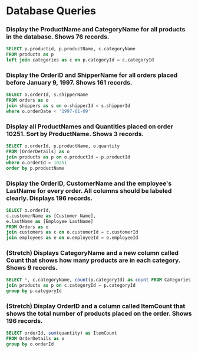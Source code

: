 # Database Queries

### Display the ProductName and CategoryName for all products in the database. Shows 76 records.

```sql
SELECT p.productid, p.productName, c.categoryName 
FROM products as p
left join categories as c on p.categoryId = c.categoryId
```

### Display the OrderID and ShipperName for all orders placed before January 9, 1997. Shows 161 records.

```sql
SELECT o.orderId, s.shipperName 
FROM orders as o 
join shippers as s on o.shipperId = s.shipperId
where o.orderDate < '1997-01-09'
```


### Display all ProductNames and Quantities placed on order 10251. Sort by ProductName. Shows 3 records.

```sql
SELECT o.orderId, p.productName, o.quantity 
FROM [OrderDetails] as o
join products as p on o.productId = p.productId
where o.orderId = 10251
order by p.productName
```


### Display the OrderID, CustomerName and the employee's LastName for every order. All columns should be labeled clearly. Displays 196 records.

```sql
SELECT o.orderId, 
c.customerName as [Customer Name], 
e.lastName as [Employee LastName] 
FROM Orders as o
join customers as c on o.customerId = c.customerId
join employees as e on o.employeeId = e.employeeId
```


### (Stretch)  Displays CategoryName and a new column called Count that shows how many products are in each category. Shows 9 records.

```sql
SELECT *, c.categoryName, count(p.categoryId) as count FROM Categories as c
join products as p on c.categoryId = p.categoryId
group by p.categoryId
```

### (Stretch) Display OrderID and a  column called ItemCount that shows the total number of products placed on the order. Shows 196 records. 

```sql
SELECT orderId, sum(quantity) as ItemCount 
FROM OrderDetails as o
group by o.orderId
```